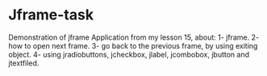 # Jframe-task
Demonstration of jframe
Application from my lesson 15, about:
1- jframe. 
2- how to open next frame. 
3- go back to the previous frame, by using exiting object.
4- using jradiobuttons, jcheckbox, jlabel, jcombobox, jbutton and jtextfiled. 
